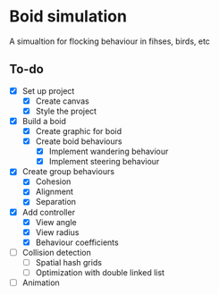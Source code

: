# Boid simulation

A simualtion for flocking behaviour in fihses, birds, etc

## To-do

- [x] Set up project
  - [x] Create canvas
  - [x] Style the project
- [x] Build a boid
  - [x] Create graphic for boid
  - [x] Create boid behaviours
    - [x] Implement wandering behaviour
    - [x] Implement steering behaviour
- [x] Create group behaviours
  - [x] Cohesion
  - [x] Alignment
  - [x] Separation
- [x] Add controller
  - [x] View angle
  - [x] View radius
  - [x] Behaviour coefficients
- [ ] Collision detection
  - [ ] Spatial hash grids
  - [ ] Optimization with double linked list
- [ ] Animation
